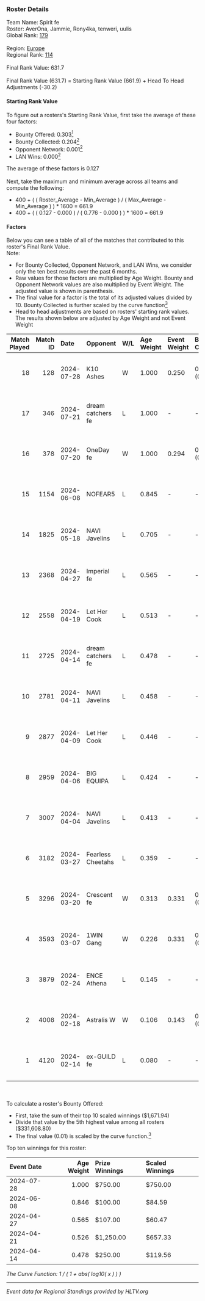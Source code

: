### Roster Details<br />
Team Name: Spirit fe<br />
Roster: AverOna, Jammie, Rony4ka, tenweri, uulis<br />
Global Rank: [179](../standings_global.md)<br />
<br />
Region: [Europe]( ../standings_europe.md)<br />
Regional Rank: [114]( ../standings_europe.md)<br />
<br />
Final Rank Value:  631.7<br />
<br />
Final Rank Value (631.7) = Starting Rank Value (661.9) + Head To Head Adjustments (-30.2)<br />

#### Starting Rank Value<br />
To figure out a rosters's Starting Rank Value, first take the average of these four factors:<br />
- Bounty Offered: 0.303[<sup>1</sup>](#table2)
- Bounty Collected: 0.204[<sup>2</sup>](#table1)
- Opponent Network: 0.001[<sup>2</sup>](#table1)
- LAN Wins: 0.000[<sup>2</sup>](#table1)

The average of these factors is 0.127<br />
<br />
Next, take the maximum and minimum average across all teams and compute the following:<br />
- 400 + ( ( Roster_Average - Min_Average ) / ( Max_Average - Min_Average ) ) * 1600 = 661.9
- 400 + ( ( 0.127 - 0.000 ) / ( 0.776 - 0.000 ) ) * 1600 = 661.9


#### Factors<br />
Below you can see a table of all of the matches that contributed to this roster's Final Rank Value.<br />
Note:<br />

- For Bounty Collected, Opponent Network, and LAN Wins, we consider only the ten best results over the past 6 months.
- Raw values for those factors are multiplied by Age Weight. Bounty and Opponent Network values are also multiplied by Event Weight. The adjusted value is shown in parenthesis.
- The final value for a factor is the total of its adjusted values divided by 10. Bounty Collected is further scaled by the curve function[<sup>3</sup>](#curveFunction)
- Head to head adjustments are based on rosters' starting rank values. The results shown below are adjusted by Age Weight and not Event Weight
<span id="table1"></span><br />


| Match Played | Match ID | Date       | Opponent          | W/L | Age Weight | Event Weight | Bounty Collected | Opponent Network | LAN Wins  | H2H Adj. | Roster                                   |
| -: | -: | :- | :- | :- | :- | :- | :- | :- | :- | -: | :- |
|           18 |      128 | 2024-07-28 | K10 Ashes         | W   | 1.000      | 0.250        | 0.001 (0.000)    | 0.000 (0.000)    | 0 (0.000) |    11.18 | AverOna, Jammie, Rony4ka, tenweri, uulis |
|           17 |      346 | 2024-07-21 | dream catchers fe | L   | 1.000      | -            | -                | -                | -         |   -11.47 | AverOna, Jammie, Rony4ka, tenweri, uulis |
|           16 |      378 | 2024-07-20 | OneDay fe         | W   | 1.000      | 0.294        | 0.002 (0.000)    | 0.000 (0.000)    | 0 (0.000) |    11.18 | AverOna, Jammie, Rony4ka, tenweri, uulis |
|           15 |     1154 | 2024-06-08 | NOFEAR5           | L   | 0.845      | -            | -                | -                | -         |   -11.78 | AverOna, Jammie, Rony4ka, tenweri, uulis |
|           14 |     1825 | 2024-05-18 | NAVI Javelins     | L   | 0.705      | -            | -                | -                | -         |    -5.12 | AverOna, Jammie, Rony4ka, tenweri, uulis |
|           13 |     2368 | 2024-04-27 | Imperial fe       | L   | 0.565      | -            | -                | -                | -         |    -1.62 | AverOna, Jammie, Rony4ka, tenweri, uulis |
|           12 |     2558 | 2024-04-19 | Let Her Cook      | L   | 0.513      | -            | -                | -                | -         |    -2.96 | AverOna, Jammie, Rony4ka, tenweri, uulis |
|           11 |     2725 | 2024-04-14 | dream catchers fe | L   | 0.478      | -            | -                | -                | -         |    -6.04 | AverOna, Jammie, Rony4ka, tenweri, uulis |
|           10 |     2781 | 2024-04-11 | NAVI Javelins     | L   | 0.458      | -            | -                | -                | -         |    -3.98 | AverOna, Jammie, Rony4ka, tenweri, uulis |
|            9 |     2877 | 2024-04-09 | Let Her Cook      | L   | 0.446      | -            | -                | -                | -         |    -2.49 | AverOna, Jammie, Rony4ka, tenweri, uulis |
|            8 |     2959 | 2024-04-06 | BIG EQUIPA        | L   | 0.424      | -            | -                | -                | -         |    -4.54 | AverOna, Jammie, Rony4ka, tenweri, uulis |
|            7 |     3007 | 2024-04-04 | NAVI Javelins     | L   | 0.413      | -            | -                | -                | -         |    -3.66 | AverOna, Jammie, Rony4ka, tenweri, uulis |
|            6 |     3182 | 2024-03-27 | Fearless Cheetahs | L   | 0.359      | -            | -                | -                | -         |    -5.26 | AverOna, Jammie, Rony4ka, tenweri, uulis |
|            5 |     3296 | 2024-03-20 | Crescent fe       | W   | 0.313      | 0.331        | 0.005 (0.000)    | 0.080 (0.008)    | 0 (0.000) |     4.92 | AverOna, Jammie, Rony4ka, tenweri, uulis |
|            4 |     3593 | 2024-03-07 | 1WIN Gang         | W   | 0.226      | 0.331        | 0.001 (0.000)    | 0.017 (0.001)    | 0 (0.000) |     3.56 | AverOna, Jammie, Rony4ka, tenweri, uulis |
|            3 |     3879 | 2024-02-24 | ENCE Athena       | L   | 0.145      | -            | -                | -                | -         |    -2.40 | AverOna, Jammie, Rony4ka, tenweri, uulis |
|            2 |     4008 | 2024-02-18 | Astralis W        | W   | 0.106      | 0.143        | 0.001 (0.000)    | 0.022 (0.000)    | 0 (0.000) |     1.50 | AverOna, Jammie, Rony4ka, tenweri, uulis |
|            1 |     4120 | 2024-02-14 | ex-GUILD fe       | L   | 0.080      | -            | -                | -                | -         |    -1.26 | AverOna, Jammie, Rony4ka, tenweri, uulis |

<br />
<span id="table2"></span><br />
To calculate a roster's Bounty Offered:<br />

- First, take the sum of their top 10 scaled winnings ($1,671.94)
- Divide that value by the 5th highest value among all rosters ($331,608.80)
- The final value (0.01) is scaled by the curve function.[<sup>3</sup>](#curveFunction)

Top ten winnings for this roster:<br />

| Event Date | Age Weight | Prize Winnings | Scaled Winnings |
| :- | -: | :- | :- |
| 2024-07-28 |      1.000 | $750.00        | $750.00         |
| 2024-06-08 |      0.846 | $100.00        | $84.59          |
| 2024-04-27 |      0.565 | $107.00        | $60.47          |
| 2024-04-21 |      0.526 | $1,250.00      | $657.33         |
| 2024-04-14 |      0.478 | $250.00        | $119.56         |


<span id="curveFunction"></span>_The Curve Function: 1 / ( 1 + abs( log10( x ) ) )_<br />

---
_Event data for Regional Standings provided by HLTV.org_<br />
